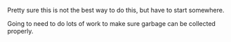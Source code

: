 Pretty sure this is not the best way to do this, but have to start somewhere.

Going to need to do lots of work to make sure garbage can be collected properly.
